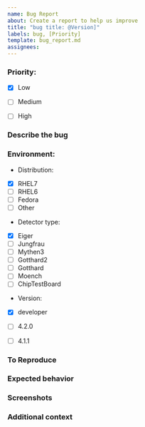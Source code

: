 ```yaml
---
name: Bug Report
about: Create a report to help us improve 
title: "bug title: @Version]"
labels: bug, [Priority]
template: bug_report.md
assignees: 
---
```

<!--  Check an option by repacing space between brackets with an 'x' -->

### Priority:
- [x] Low
- [ ] Medium
- [ ] High


### Describe the bug
<!--  A clear and concise description of what the bug is -->

### Environment:

* Distribution: 
- [x] RHEL7
- [ ] RHEL6
- [ ] Fedora
- [ ] Other

* Detector type: 
- [x] Eiger
- [ ] Jungfrau
- [ ] Mythen3
- [ ] Gotthard2
- [ ] Gotthard
- [ ] Moench
- [ ] ChipTestBoard

* Version: 
<!-- Software Package Version -->
- [x] developer
- [ ] 4.2.0
- [ ] 4.1.1


### To Reproduce
<!--  Steps to reproduce the behavior: -->

<!--  1. Go to '...' -->
<!--  2. Click on '....' -->
<!--  3. Scroll down to '....' -->
<!--  4. See error -->

### Expected behavior
<!--  A clear and concise description of what you expected to happen. -->

### Screenshots
<!--  If applicable, add screenshots to help explain your problem. -->


### Additional context
<!--  Add any other context about the problem here. -->
